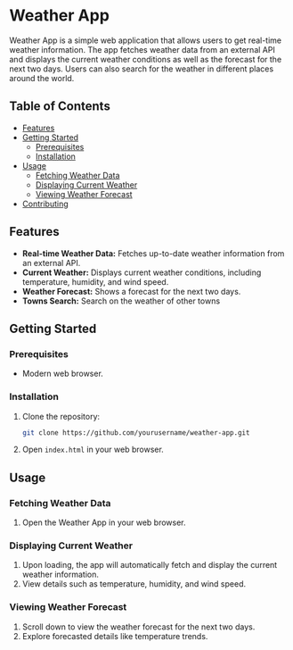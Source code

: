 # Weather App

Weather App is a simple web application that allows users to get real-time weather information.
The app fetches weather data from an external API and displays the current weather conditions as well as the forecast for the next two days.
Users can also search for the weather in different places around the world.

## Table of Contents

- [Features](#features)
- [Getting Started](#getting-started)
  - [Prerequisites](#prerequisites)
  - [Installation](#installation)
- [Usage](#usage)
  - [Fetching Weather Data](#fetching-weather-data)
  - [Displaying Current Weather](#displaying-current-weather)
  - [Viewing Weather Forecast](#viewing-weather-forecast)
- [Contributing](#contributing)
## Features

- **Real-time Weather Data:** Fetches up-to-date weather information from an external API.
- **Current Weather:** Displays current weather conditions, including temperature, humidity, and wind speed.
- **Weather Forecast:** Shows a forecast for the next two days.
- **Towns Search:** Search on the weather of other towns
## Getting Started

### Prerequisites

- Modern web browser.

### Installation

1. Clone the repository:

    ```bash
    git clone https://github.com/yourusername/weather-app.git
    ```

2. Open `index.html` in your web browser.

## Usage

### Fetching Weather Data

1. Open the Weather App in your web browser.

### Displaying Current Weather

1. Upon loading, the app will automatically fetch and display the current weather information.
2. View details such as temperature, humidity, and wind speed.

### Viewing Weather Forecast

1. Scroll down to view the weather forecast for the next two days.
2. Explore forecasted details like temperature trends.
